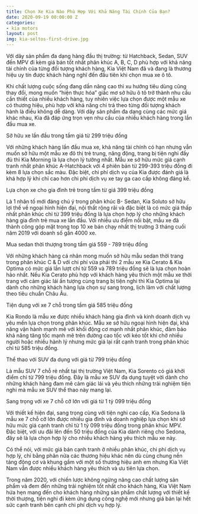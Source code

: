 ```yaml
---
title: Chọn Xe Kia Nào Phù Hợp Với Khả Năng Tài Chính Của Bạn?
date: 2020-09-19 00:00:00 Z
categories:
- kia motors
layout: post
img: kia-seltos-first-drive.jpg
---
```


Với dãy sản phẩm đa dạng hàng đầu thị trường: từ Hatchback, Sedan, SUV đến MPV đi kèm giá bán tốt nhất phân khúc A, B, C, D phù hợp với khả năng tài chính của từng đối tượng khách hàng, Kia Việt Nam đã và đang là thương hiệu uy tín được khách hàng nghĩ đến đầu tiên khi chọn mua xe ô tô.

Khi chất lượng cuộc sống đang dần nâng cao thì xu hướng tiêu dùng cũng thay đổi, mong muốn “hiện thực hóa” giấc mơ sở hữu ô tô trở thành nhu cầu cần thiết của nhiều khách hàng, tuy nhiên việc lựa chọn được một mẫu xe có thương hiệu, phù hợp với khả năng chi trả theo từng đối tượng khách hành là điều không dễ dàng. Với dãy sản phẩm đa dạng cùng các mức giá khác nhau, Kia đã đáp ứng trọn vẹn nhu cầu của nhiều khách hàng trong lần đầu mua xe.

Sở hữu xe lần đầu trong tầm giá từ 299 triệu đồng

Với những khách hàng lần đầu mua xe, khả năng tài chính có hạn nhưng vẫn muốn sở hữu một mẫu xe đô thị trẻ trung, năng động, trang bị tiện nghi đầy đủ thì Kia Morning là lựa chọn lý tưởng nhất. Mẫu xe sở hữu mức giá cạnh tranh nhất phân khúc A-Hatchback với 4 phiên bản từ 299-393 triệu đồng đi kèm 8 lựa chọn sắc màu. Đặc biệt, chi phí dịch vụ của Kia được đánh giá là khá hợp lý khi chỉ cao hơn chi phí dịch vụ xe tay ga cao cấp không đáng kể.

Lựa chọn xe cho gia đình trẻ trong tầm từ giá 399 triệu đồng

Là 1 nhân tố mới đáng chú ý trong phân khúc B- Sedan, Kia Soluto sở hữu lợi thế về ngoại hình hiện đại, nội thất rộng rãi và đặc biệt là có mức giá thấp nhất phân khúc chỉ từ 399 triệu đồng là lựa chọn hợp lý cho những khách hàng gia đình trẻ mua xe lần đầu. Với nhiều ưu điểm nổi bật, mẫu xe đã thành công góp mặt trong top 10 xe bán chạy nhất thị trường 3 tháng cuối năm 2019 với doanh số gần 4000 xe.

Mua sedan thời thượng trong tầm giá 559 - 789 triệu đồng

Với những khách hàng cá nhân mong muốn sở hữu mẫu sedan thời trang trong phân khúc C & D với chi phí vừa phải thì 2 mẫu xe Kia Cerato & Kia Optima có mức giá lần lượt chỉ từ 559 và 789 triệu đồng sẽ là lựa chọn hoàn hảo nhất. Nếu Kia Cerato phù hợp với khách hàng yêu thích một mẫu xe thời trang với cảm giác lái ấn tượng cùng trang bị tiện nghi thì Kia Optima lại dành cho những khách hàng lựa chọn sự sang trọng, lịch lãm với chất lượng theo tiêu chuẩn Châu Âu.

Tiện dụng với xe 7 chỗ trong tầm giá 585 triệu đồng

Kia Rondo là mẫu xe được nhiều khách hàng gia đình và kinh doanh dịch vụ yêu mến lựa chọn trong phân khúc. Mẫu xe sở hữu ngoại hình hiện đại, khả năng vận hành mạnh mẽ với khối động cơ mạnh nhất phân khúc, đảm bảo khả năng tăng tốc mạnh mẽ trên đường cao tốc với kéo tốt khi chở nhiều người hoặc nhiều hành lý nhưng mức giá lại rất cạnh tranh trong phân khúc chỉ từ 585 triệu đồng.

Thể thao với SUV đa dụng với giá từ 799 triệu đồng

Là mẫu SUV 7 chỗ rẻ nhất tại thị trường Việt Nam, Kia Sorento có giá khởi điểm chỉ từ 799 triệu đồng. Đây là mẫu xe SUV đa dụng tuyệt vời dành cho những khách hàng đam mê cảm giác lái và yêu thích những trải nghiệm tiện nghi mà mẫu xe SUV thể thao này mang lại.

Sang trọng với xe 7 chỗ cỡ lớn với giá từ 1 tỷ 099 triệu đồng

Với thiết kế hiện đại, sang trọng cùng với tiện nghi cao cấp, Kia Sedona là mẫu xe 7 chỗ cỡ lớn được nhiều gia đình và doanh nghiệp lựa chọn khi sở hữu mức giá cạnh tranh chỉ từ 1 tỷ 099 triệu đồng trong phân khúc MPV. Đặc biệt, với ưu đãi lên đến 50 triệu đồng của Kia dành riêng cho Sedona, đây sẽ là lựa chọn hợp lý cho nhiều khách hàng yêu thích mẫu xe này.

Có thể nói, với mức giá bán cạnh tranh ở nhiều phân khúc, chi phí dịch vụ hợp lý, chỉ bằng phân nửa các thương hiệu khác nên dù cùng chung nền tảng động cơ và khung gầm với một số thương hiệu anh em nhưng Kia Việt Nam vẫn được nhiều khách hàng yêu thích và ưu tiên lựa chọn.

Trong năm 2020, với chiến lược không ngừng nâng cao chất lượng sản phẩm và đem đến những trải nghiệm tốt nhất cho khách hàng, Kia Việt Nam hứa hẹn mang đến cho khách hàng những sản phẩm chất lượng với thiết kế thời thượng, tiện nghi đi kèm ứng dụng công nghệ mới nhưng giá bán lại hết sức cạnh tranh bên cạnh chi phí dịch vụ hợp lý.
